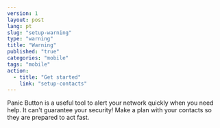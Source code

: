 ```yaml
---
version: 1
layout: post
lang: pt
slug: "setup-warning"
type: "warning"
title: "Warning"
published: "true"
categories: "mobile"
tags: "mobile"
action: 
  - title: "Get started"
    link: "setup-contacts"
---
```


Panic Button is a useful tool to alert your network quickly when you need help. It can't guarantee your security! Make a plan with your contacts so they are prepared to act fast. 
